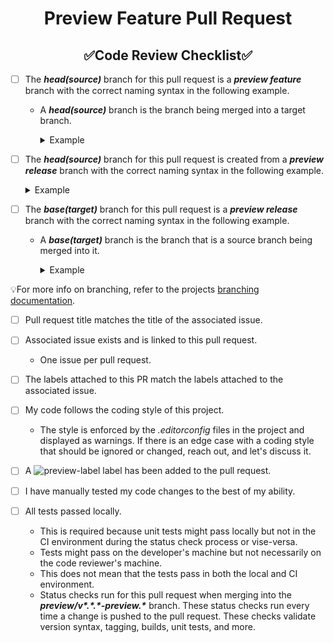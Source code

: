 <!--
    !! NOTE !! - ONLY PROJECT OWNERS AND MAINTAINERS CAN CREATE PRODUCTION AND PREVIEW RELEASE PULL REQUESTS
    Please use the "preview-feature-pr" pull request template if you have contributions to make.
-->
<!--suppress HtmlDeprecatedAttribute -->
<h1 style="font-weight:bold" align="center">Preview Feature Pull Request</h1>
<h2 style="font-weight:bold" align="center">✅Code Review Checklist✅</h2>

- [ ] The **_head(source)_** branch for this pull request is a **_preview feature_** branch with the correct naming syntax in the following example.
  - A **_head(source)_** branch is the branch being merged into a target branch.
    <details closed><summary>Example</summary>

      ``` xml
      Syntax: preview/feature/<issue-num>-<description>
      Example: preview/feature/123-my-preview-feature
      ```
    </details>

- [ ] The **_head(source)_** branch for this pull request is created from a **_preview release_** branch with the correct naming syntax in the following example.
  <details closed><summary>Example</summary>

    ``` xml
    Syntax: preview/v<major>.<minor>.<patch>-preview.<prev-num>
    Example: preview/v1.2.3-preview.4
    ```
  </details>

- [ ] The **_base(target)_** branch for this pull request is a **_preview release_** branch with the correct naming syntax in the following example.
  - A **_base(target)_** branch is the branch that is a source branch being merged into it.
    <details closed><summary>Example</summary>

      ``` xml
      Syntax: preview/v<major>.<minor>.<patch>-preview.<prev-num>
      Example: preview/v1.2.3-preview.4
      ```
    </details>

💡For more info on branching, refer to the projects [branching documentation](../../Documentation/Branching.md).

- [ ] Pull request title matches the title of the associated issue.

- [ ] Associated issue exists and is linked to this pull request.
  - One issue per pull request.

- [ ] The labels attached to this PR match the labels attached to the associated issue.

- [ ] My code follows the coding style of this project.
  - The style is enforced by the *.editorconfig* files in the project and displayed as warnings.  If there is an edge case with a coding style that should be ignored or changed, reach out, and let's discuss it.

- [ ] A ![preview-label](https://user-images.githubusercontent.com/85414302/150838564-33f6044b-55f9-4dd9-8783-1d739de9d92f.png) label has been added to the pull request.

- [ ] I have manually tested my code changes to the best of my ability.

- [ ] All tests passed locally.
  - This is required because unit tests might pass locally but not in the CI environment during the status check process or vise-versa.
  - Tests might pass on the developer's machine but not necessarily on the code reviewer's machine.
  - This does not mean that the tests pass in both the local and CI environment.
  - Status checks run for this pull request when merging into the **_preview/v\*.\*.\*-preview.\*_** branch.  These status checks run every time a change is pushed to the pull request.  These checks validate version syntax, tagging, builds, unit tests, and more.
